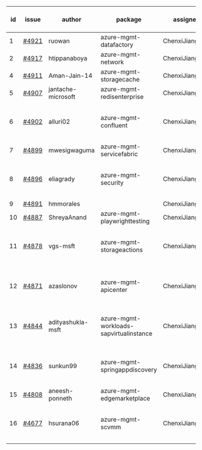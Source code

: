 | id | issue | author | package | assignee | bot advice | created date of issue | target release date | date from target |
| ------ | ------ | ------ | ------ | ------ | ------ | ------ | ------ | :-----: |
| 1 | [#4921](https://github.com/Azure/sdk-release-request/issues/4921) | ruowan | azure-mgmt-datafactory | ChenxiJiang333 | new issue. | 01-26 | 02-23 |  |
| 2 | [#4917](https://github.com/Azure/sdk-release-request/issues/4917) | htippanaboya | azure-mgmt-network | ChenxiJiang333 |  | 01-24 | 02-23 |  |
| 4 | [#4911](https://github.com/Azure/sdk-release-request/issues/4911) | Aman-Jain-14 | azure-mgmt-storagecache | ChenxiJiang333 |  | 01-22 | 02-23 |  |
| 5 | [#4907](https://github.com/Azure/sdk-release-request/issues/4907) | jantache-microsoft | azure-mgmt-redisenterprise | ChenxiJiang333 |  | 01-22 | 02-23 |  |
| 6 | [#4902](https://github.com/Azure/sdk-release-request/issues/4902) | alluri02 | azure-mgmt-confluent | ChenxiJiang333 | new version is 0.0.0, please check base branch! | 01-22 | 02-23 |  |
| 7 | [#4899](https://github.com/Azure/sdk-release-request/issues/4899) | mwesigwaguma | azure-mgmt-servicefabric | ChenxiJiang333 |  | 01-20 | 02-23 |  |
| 8 | [#4896](https://github.com/Azure/sdk-release-request/issues/4896) | eliagrady | azure-mgmt-security | ChenxiJiang333 | new comment. Attention to inconsistent tag MultiAPI | 01-18 | 02-23 |  |
| 9 | [#4891](https://github.com/Azure/sdk-release-request/issues/4891) | hmmorales |  | ChenxiJiang333 |  | 01-16 |  | 0 |
| 10 | [#4887](https://github.com/Azure/sdk-release-request/issues/4887) | ShreyaAnand | azure-mgmt-playwrighttesting | ChenxiJiang333 |  | 01-15 | 02-23 |  |
| 11 | [#4878](https://github.com/Azure/sdk-release-request/issues/4878) | vgs-msft | azure-mgmt-storageactions | ChenxiJiang333 | close to release date.  FirstBeta HoldOn | 01-09 | 01-26 | 0 |
| 12 | [#4871](https://github.com/Azure/sdk-release-request/issues/4871) | azaslonov | azure-mgmt-apicenter | ChenxiJiang333 | close to release date.  FirstGA HoldOn | 01-08 | 01-26 | 0 |
| 13 | [#4844](https://github.com/Azure/sdk-release-request/issues/4844) | adityashukla-msft | azure-mgmt-workloads-sapvirtualinstance | ChenxiJiang333 | close to release date.  FirstBeta HoldOn | 12-20 | 01-26 | 0 |
| 14 | [#4836](https://github.com/Azure/sdk-release-request/issues/4836) | sunkun99 | azure-mgmt-springappdiscovery | ChenxiJiang333 | close to release date.  FirstBeta HoldOn | 12-15 | 01-26 | 0 |
| 15 | [#4808](https://github.com/Azure/sdk-release-request/issues/4808) | aneesh-ponneth | azure-mgmt-edgemarketplace | ChenxiJiang333 | FirstBeta HoldOn | 11-29 | 02-23 |  |
| 16 | [#4677](https://github.com/Azure/sdk-release-request/issues/4677) | hsurana06 | azure-mgmt-scvmm | ChenxiJiang333 | close to release date.  FirstGA HoldOn | 10-23 | 01-26 | 0 |
